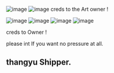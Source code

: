 ![image](https://64.media.tumblr.com/f7916559bd304b618b0ac7a896eebf84/8223a24c40a20be7-5a/s500x750/2e2d795fa6f22fd25caa5a5532ada9e9ce29cdb6.pnj)
![image](https://64.media.tumblr.com/73eb0dd6d85d954bf0a25776cb40e302/8223a24c40a20be7-28/s640x960/070506bea421be769d6652f1353f563537a2f381.pnj)
creds to the Art owner !

![image](https://64.media.tumblr.com/dd260a975466c989c7cf3ebb27d34d5a/937beff84b8bf7bb-1d/s100x200/c77115fc2981c4e4066fed34c92e73c9373150fa.gifv)
![image](https://64.media.tumblr.com/4e3bed225a5b19de88f0dd2593d5bbc7/1869fff6c1900b02-98/s100x200/c6eb0a443b3df1caeb85ca1f7f4b4a88a6635aca.gifv)
![image](https://64.media.tumblr.com/55d9813251917fb8b3ad4d934f629e5e/e0c17a766e2ae1ce-44/s250x400/f303039c2d323350d9fee79c13bdf40937a1de85.gifv)
![image](https://64.media.tumblr.com/7ca0bdd9c945ceeba8c6935d25e8598a/1869fff6c1900b02-1f/s250x400/a59b3700fb9405a9f867ef2707582d7847b8bba0.gifv)


creds to Owner !

please int If you want no pressure at all.

## thangyu Shipper.
